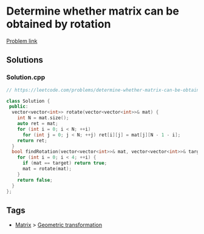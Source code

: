 # Determine whether matrix can be obtained by rotation

[Problem link](https://leetcode.com/problems/determine-whether-matrix-can-be-obtained-by-rotation)

## Solutions


### Solution.cpp
```cpp
// https://leetcode.com/problems/determine-whether-matrix-can-be-obtained-by-rotation

class Solution {
 public:
  vector<vector<int>> rotate(vector<vector<int>>& mat) {
    int N = mat.size();
    auto ret = mat;
    for (int i = 0; i < N; ++i)
      for (int j = 0; j < N; ++j) ret[i][j] = mat[j][N - 1 - i];
    return ret;
  }
  bool findRotation(vector<vector<int>>& mat, vector<vector<int>>& target) {
    for (int i = 0; i < 4; ++i) {
      if (mat == target) return true;
      mat = rotate(mat);
    }
    return false;
  }
};
```
## Tags

* [Matrix](/README.md#Matrix) > [Geometric transformation](/README.md#Matrix-Geometric_transformation)
